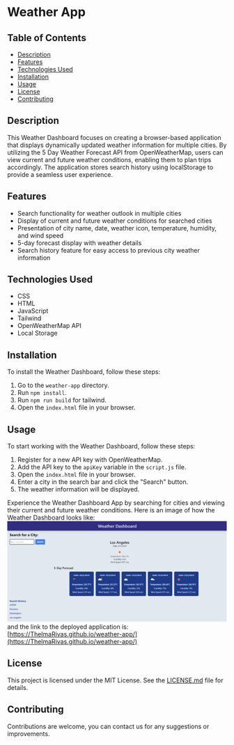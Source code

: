 # Weather App

## Table of Contents

- [Description](#description)
- [Features](#features)
- [Technologies Used](#technologies-used)
- [Installation](#usage)
- [Usage](#usage)
- [License](#license)
- [Contributing](#contributing)

## Description

This Weather Dashboard focuses on creating a browser-based application that displays dynamically updated weather information for multiple cities. By utilizing the 5 Day Weather Forecast API from OpenWeatherMap, users can view current and future weather conditions, enabling them to plan trips accordingly. The application stores search history using localStorage to provide a seamless user experience.

## Features

- Search functionality for weather outlook in multiple cities
- Display of current and future weather conditions for searched cities
- Presentation of city name, date, weather icon, temperature, humidity, and wind speed
- 5-day forecast display with weather details
- Search history feature for easy access to previous city weather information

## Technologies Used

- CSS
- HTML
- JavaScript
- Tailwind
- OpenWeatherMap API
- Local Storage

## Installation
To install the Weather Dashboard, follow these steps:
1. Go to the `weather-app` directory.
2. Run `npm install`.
3. Run `npm run build` for tailwind.
4. Open the `index.html` file in your browser.

## Usage

To start working with the Weather Dashboard, follow these steps:
1. Register for a new API key with OpenWeatherMap.
2. Add the API key to the `apiKey` variable in the `script.js` file.
3. Open the `index.html` file in your browser.
4. Enter a city in the search bar and click the "Search" button.
5. The weather information will be displayed.

Experience the Weather Dashboard App by searching for cities and viewing their current and future weather conditions. Here is an image of how the Weather Dashboard looks like: ![Weather Dashboard](./Assets/images/Weather-dashboard.png) and the link to the deployed application is: [https://ThelmaRivas.github.io/weather-app/](https://ThelmaRivas.github.io/weather-app/) 


## License

This project is licensed under the MIT License. See the [LICENSE.md](./LICENSE) file for details.

## Contributing

Contributions are welcome, you can contact us for any suggestions or improvements.
